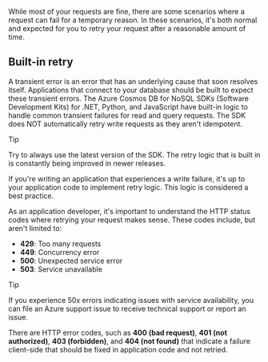 While most of your requests are fine, there are some scenarios where a request can fail for a temporary reason. In these scenarios, it's both normal and expected for you to retry your request after a reasonable amount of time.

## Built-in retry

A transient error is an error that has an underlying cause that soon resolves itself. Applications that connect to your database should be built to expect these transient errors. The Azure Cosmos DB for NoSQL SDKs (Software Development Kits) for .NET, Python, and JavaScript have built-in logic to handle common transient failures for read and query requests. The SDK does NOT automatically retry write requests as they aren't idempotent.

> [!TIP]
> Try to always use the latest version of the SDK. The retry logic that is built in is constantly being improved in newer releases.

If you're writing an application that experiences a write failure, it's up to your application code to implement retry logic. This logic is considered a best practice.

As an application developer, it's important to understand the HTTP status codes where retrying your request makes sense. These codes include, but aren't limited to:

- **429**: Too many requests
- **449**: Concurrency error
- **500**: Unexpected service error
- **503**: Service unavailable

> [!TIP]
> If you experience 50x errors indicating issues with service availability, you can file an Azure support issue to receive technical support or report an issue.

There are HTTP error codes, such as **400 (bad request)**, **401 (not authorized)**, **403 (forbidden)**, and **404 (not found)** that indicate a failure client-side that should be fixed in application code and not retried.

